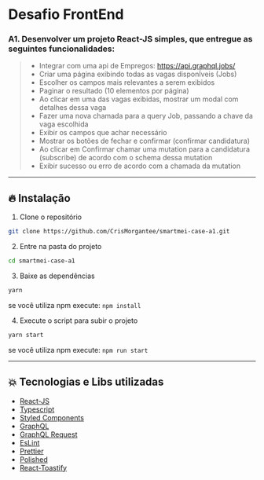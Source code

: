 # Desafio FrontEnd

### A1​. Desenvolver um projeto React-JS simples, que entregue as seguintes funcionalidades:

> * Integrar com uma api de Empregos: https://api.graphql.jobs/
> * Criar uma página exibindo todas as vagas disponÍveis (Jobs)
> * Escolher os campos mais relevantes a serem exibidos
> * Paginar o resultado (10 elementos por página)
> * Ao clicar em uma das vagas exibidas, mostrar um modal com detalhes dessa vaga
> * Fazer uma nova chamada para a query Job, passando a chave da vaga escolhida
> * Exibir os campos que achar necessário
> * Mostrar os botões de fechar e confirmar (confirmar candidatura)
> * Ao clicar em Confirmar chamar uma mutation para a candidatura (subscribe) de acordo com o schema dessa mutation
> * Exibir sucesso ou erro de acordo com a chamada da mutation

***

## :fire: Instalação

1. Clone o repositório
```bash
git clone https://github.com/CrisMorgantee/smartmei-case-a1.git
```

2. Entre na pasta do projeto
```bash
cd smartmei-case-a1
```

3. Baixe as dependências
```bash
yarn
```
se você utiliza npm execute: `npm install`

4. Execute o script para subir o projeto
```bash
yarn start
```
se você utiliza npm execute: `npm run start`

***
##  :boom: Tecnologias e Libs utilizadas

-  [React-JS](https://reactjs.org/)
-  [Typescript](https://www.typescriptlang.org/)
-  [Styled Components](https://styled-components.com/)
-  [GraphQL](https://graphql.org/)
-  [GraphQL Request](https://github.com/prisma-labs/graphql-request)
-  [EsLint](https://eslint.org/)
-  [Prettier](https://prettier.io/)
-  [Polished](https://polished.js.org/)
-  [React-Toastify](https://fkhadra.github.io/react-toastify/introduction)
